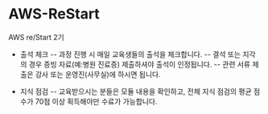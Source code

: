 # AWS-ReStart
AWS re/Start 2기

- 출석 체크
  -- 과정 진행 시 매일 교육생들의 출석을 체크합니다.
  -- 결석 또는 지각의 경우 증빙 자료(예:병원 진료증) 제출하셔야 출석이 인정됩니다.
  -- 관련 서류 제출은 강사 또는 운영진(사무실)에 하시면 됩니다.

- 지식 점검
  -- 교육받으시는 분들은 모듈 내용을 확인하고, 전체 지식 점검의 평균 점수가 70점 이상 획득해야만 수료가 가능합니다.
